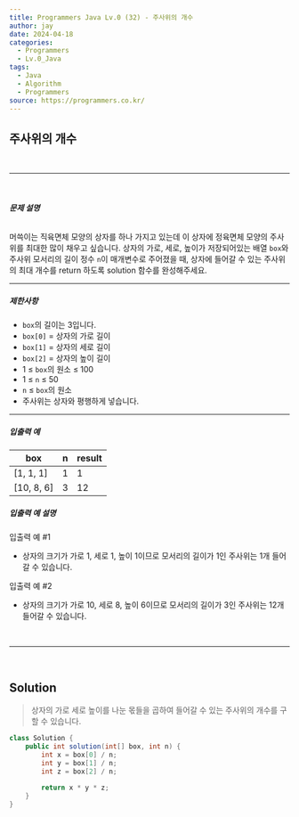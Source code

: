 ```yaml
---
title: Programmers Java Lv.0 (32) - 주사위의 개수
author: jay
date: 2024-04-18
categories:
  - Programmers
  - Lv.0_Java
tags:
  - Java
  - Algorithm
  - Programmers
source: https://programmers.co.kr/
---
```

## **주사위의 개수**

<br />

---

<br/>

###### **문제 설명**

머쓱이는 직육면체 모양의 상자를 하나 가지고 있는데 이 상자에 정육면체 모양의 주사위를 최대한 많이 채우고 싶습니다. 상자의 가로, 세로, 높이가 저장되어있는 배열 `box`와 주사위 모서리의 길이 정수 `n`이 매개변수로 주어졌을 때, 상자에 들어갈 수 있는 주사위의 최대 개수를 return 하도록 solution 함수를 완성해주세요.

---

##### **제한사항**

- `box`의 길이는 3입니다.
- `box[0]` = 상자의 가로 길이
- `box[1]` = 상자의 세로 길이
- `box[2]` = 상자의 높이 길이
- 1 ≤ `box`의 원소 ≤ 100
- 1 ≤ `n` ≤ 50
- `n` ≤ `box`의 원소
- 주사위는 상자와 평행하게 넣습니다.

---

##### **입출력 예**

|box|n|result|
|---|---|---|
|[1, 1, 1]|1|1|
|[10, 8, 6]|3|12|

##### **입출력 예 설명**

입출력 예 #1

- 상자의 크기가 가로 1, 세로 1, 높이 1이므로 모서리의 길이가 1인 주사위는 1개 들어갈 수 있습니다.

입출력 예 #2

- 상자의 크기가 가로 10, 세로 8, 높이 6이므로 모서리의 길이가 3인 주사위는 12개 들어갈 수 있습니다.

<br />

---

<br/>

## **Solution**

> 상자의 가로 세로 높이를 나눈 몫들을 곱하여 들어갈 수 있는 주사위의 개수를 구할 수 있습니다.

```java
class Solution {
    public int solution(int[] box, int n) {
        int x = box[0] / n;
        int y = box[1] / n;
        int z = box[2] / n;
         
        return x * y * z;
    }
}
```